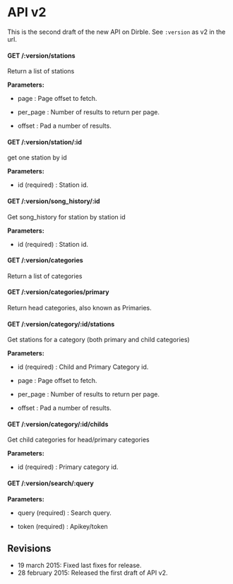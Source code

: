 # API v2
This is the second draft of the new API on Dirble.
See `:version` as v2 in the url.


#### GET /:version/stations

 Return a list of stations

**Parameters:** 


 - page : Page offset to fetch.

 - per_page : Number of results to return per page.

 - offset : Pad a number of results.


#### GET /:version/station/:id

 get one station by id

**Parameters:** 


 - id (required) : Station id.



#### GET /:version/song_history/:id

 Get song_history for station by station id

**Parameters:** 


 - id (required) : Station id.



#### GET /:version/categories

 Return a list of categories



#### GET /:version/categories/primary

 Return head categories, also known as Primaries.



#### GET /:version/category/:id/stations

 Get stations for a category (both primary and child categories)

**Parameters:** 


 - id (required) : Child and Primary Category id.

 - page : Page offset to fetch.

 - per_page : Number of results to return per page.

 - offset : Pad a number of results.



#### GET /:version/category/:id/childs

 Get child categories for head/primary categories

**Parameters:** 


 - id (required) : Primary category id.



#### GET /:version/search/:query

 

**Parameters:** 


 - query (required) : Search query.

 - token (required) : Apikey/token


## Revisions
* 19 march 2015: Fixed last fixes for release.
* 28 february 2015: Released the first draft of API v2.
